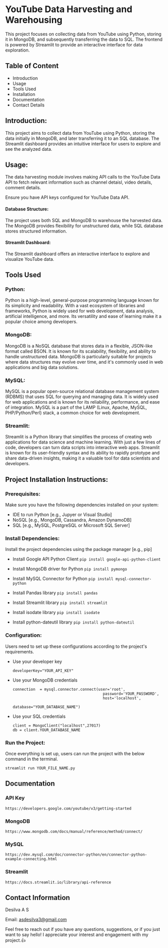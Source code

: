 # YouTube Data Harvesting and Warehousing

This project focuses on collecting data from YouTube using Python, storing it in MongoDB, and subsequently transferring the data to SQL. The frontend is powered by Streamlit to provide an interactive interface for data exploration.

## Table of Content

* Introduction
* Usage
* Tools Used
* Installation
* Documentation
* Contact Details
## Introduction:

This project aims to collect data from YouTube using Python, storing the data initially in MongoDB, and later transferring it to an SQL database. The Streamlit dashboard provides an intuitive interface for users to explore and see the analyzed data.

## Usage:

The data harvesting module involves making API calls to the YouTube Data API to fetch relevant information such as channel detaisl, video details, comment details. 

Ensure you have API keys configured for YouTube Data API.

#### Database Structure:

The project uses both SQL and MongoDB to warehouse the harvested data. The MongoDB provides flexibility for unstructured data, while SQL database stores structured information.
 
#### Streamlit Dashboard:

The Streamlit dashboard offers an interactive interface to explore and visualize YouTube data.


## Tools Used

### Python:
  Python is a high-level, general-purpose programming language known for its simplicity and readability. With a vast ecosystem of libraries and frameworks, Python is widely used for web development, data analysis, artificial intelligence, and more. Its versatility and ease of learning make it a popular choice among developers.

### MongoDB:
  MongoDB is a NoSQL database that stores data in a flexible, JSON-like format called BSON. It is known for its scalability, flexibility, and ability to handle unstructured data. MongoDB is particularly suitable for projects where data structures may evolve over time, and it's commonly used in web applications and big data solutions.

### MySQL:
  MySQL is a popular open-source relational database management system (RDBMS) that uses SQL for querying and managing data. It is widely used for web applications and is known for its reliability, performance, and ease of integration. MySQL is a part of the LAMP (Linux, Apache, MySQL, PHP/Python/Perl) stack, a common choice for web development.

### Streamlit:
  Streamlit is a Python library that simplifies the process of creating web applications for data science and machine learning. With just a few lines of code, developers can turn data scripts into interactive web apps. Streamlit is known for its user-friendly syntax and its ability to rapidly prototype and share data-driven insights, making it a valuable tool for data scientists and developers.

  
## Project Installation Instructions:

### Prerequisites:

Make sure you have the following dependencies installed on your system:

* IDE to run Python [e.g., Jupyer or Visual Studio]
* NoSQL [e.g., MongoDB, Cassandra, Amazon DynamoDB]
* SQL [e.g., MySQL, PostgreSQL or Microsoft SQL Server]

### Install Dependencies:

Install the project dependencies using the package manager [e.g., pip]

* Install Google API Python Client ```pip install google-api-python-client```

* Install MongoDB driver for Python  ```pip install pymongo```

* Install MySQL Connector for Python  ```pip install mysql-connector-python```

* Install Pandas library  ```pip install pandas```

* Install Streamlit library  ```pip install streamlit```

* Install isodate library  ```pip install isodate```

* Install python-dateutil library  ```pip install python-dateutil```

### Configuration:

Users need to set up these configurations according to the project's requirements.

* Use your developer key
          
      developerKey="YOUR_API_KEY"

* Use your MongoDB credentials

      connection  = mysql.connector.connect(user='root', 
                                              password='YOUR_PASSWORD', 
                                              host='localhost', 
                                              database="YOUR_DATABASE_NAME")

* Use your SQL credentials

      client = MongoClient("localhost",27017)
      db = client.YOUR_DATABASE_NAME

### Run the Project:
Once everything is set up, users can run the project with the  below command in the terminal.

    streamlit run YOUR_FILE_NAME.py

## Documentation

### API Key

```https://developers.google.com/youtube/v3/getting-started```

### MongoDB

```https://www.mongodb.com/docs/manual/reference/method/connect/```

### MySQL

```https://dev.mysql.com/doc/connector-python/en/connector-python-example-connecting.html```
  
  
### Streamlit

```https://docs.streamlit.io/library/api-reference```


## Contact Information

Desilva A S
  
  Email: asdesilva3@gmail.com

Feel free to reach out if you have any questions, suggestions, or if you just want to say hello! I appreciate your interest and engagement with my project.👍
